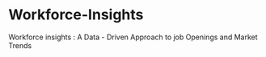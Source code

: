 # Workforce-Insights
Workforce insights : A Data - Driven Approach to job Openings and Market Trends
